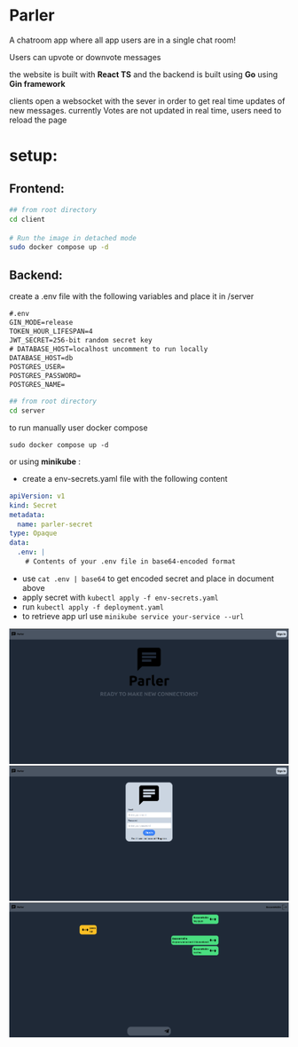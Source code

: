 
# Parler
A chatroom app where all app users are in a single chat room!

Users can upvote or downvote messages

the website is built with __React TS__ and the backend is built using __Go__ using __Gin framework__

clients open a websocket with the sever in order to get real time updates of new messages. 
currently Votes are not updated in real time, users need to reload the page

# setup:
## Frontend:
```bash
## from root directory
cd client

# Run the image in detached mode 
sudo docker compose up -d
```

## Backend:
create a .env file with the following variables and place it in /server
```
#.env
GIN_MODE=release
TOKEN_HOUR_LIFESPAN=4
JWT_SECRET=256-bit random secret key
# DATABASE_HOST=localhost uncomment to run locally
DATABASE_HOST=db
POSTGRES_USER=
POSTGRES_PASSWORD=
POSTGRES_NAME=
```

```bash
## from root directory
cd server
```
to run manually user docker compose
```
sudo docker compose up -d
```


or using __minikube__ :
- create a env-secrets.yaml file with the following content
```yaml
apiVersion: v1
kind: Secret
metadata:
  name: parler-secret
type: Opaque
data:
  .env: |
    # Contents of your .env file in base64-encoded format
 ```
- use `cat .env | base64` to get encoded secret and place in document above
- apply secret with `kubectl apply -f env-secrets.yaml`
- run `kubectl apply -f deployment.yaml` 
- to retrieve app url use `minikube service your-service --url`

![](screenshot2.png)
![](screenshot3.png)
![](screenshot1.png)